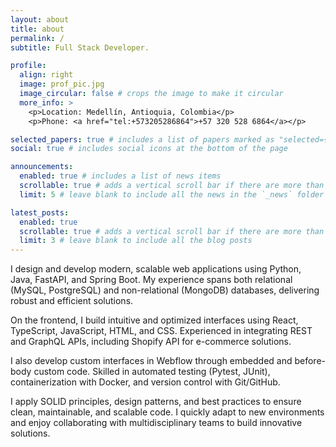 ```yaml
---
layout: about
title: about
permalink: /
subtitle: Full Stack Developer.

profile:
  align: right
  image: prof_pic.jpg
  image_circular: false # crops the image to make it circular
  more_info: >
    <p>Location: Medellín, Antioquia, Colombia</p>
    <p>Phone: <a href="tel:+573205286864">+57 320 528 6864</a></p>

selected_papers: true # includes a list of papers marked as "selected={true}"
social: true # includes social icons at the bottom of the page

announcements:
  enabled: true # includes a list of news items
  scrollable: true # adds a vertical scroll bar if there are more than 3 news items
  limit: 5 # leave blank to include all the news in the `_news` folder

latest_posts:
  enabled: true
  scrollable: true # adds a vertical scroll bar if there are more than 3 new posts items
  limit: 3 # leave blank to include all the blog posts
---
```


I design and develop modern, scalable web applications using Python, Java, FastAPI, and Spring Boot.
My experience spans both relational (MySQL, PostgreSQL) and non-relational (MongoDB) databases, delivering robust and efficient solutions.

On the frontend, I build intuitive and optimized interfaces using React, TypeScript, JavaScript, HTML, and CSS.
Experienced in integrating REST and GraphQL APIs, including Shopify API for e-commerce solutions.

I also develop custom interfaces in Webflow through embedded and before-body custom code.
Skilled in automated testing (Pytest, JUnit), containerization with Docker, and version control with Git/GitHub.

I apply SOLID principles, design patterns, and best practices to ensure clean, maintainable, and scalable code.
I quickly adapt to new environments and enjoy collaborating with multidisciplinary teams to build innovative solutions.
